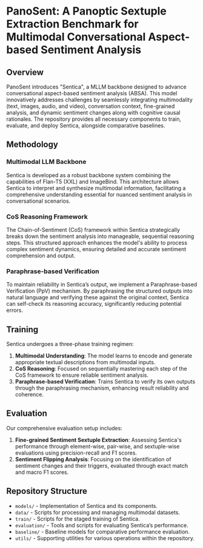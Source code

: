 # PanoSent: A Panoptic Sextuple Extraction Benchmark for Multimodal Conversational Aspect-based Sentiment Analysis

## Overview
PanoSent introduces "Sentica", a MLLM backbone  designed to advance conversational aspect-based sentiment analysis (ABSA). This model innovatively addresses challenges by seamlessly integrating multimodality (text, images, audio, and video), conversation context, fine-grained analysis, and dynamic sentiment changes along with cognitive causal rationales. The repository provides all necessary components to train, evaluate, and deploy Sentica, alongside comparative baselines.

## Methodology

### Multimodal LLM Backbone
Sentica is developed as a robust backbone system combining the capabilities of Flan-T5 (XXL) and ImageBind. This architecture allows Sentica to interpret and synthesize multimodal information, facilitating a comprehensive understanding essential for nuanced sentiment analysis in conversational scenarios.

### CoS Reasoning Framework
The Chain-of-Sentiment (CoS) framework within Sentica strategically breaks down the sentiment analysis into manageable, sequential reasoning steps. This structured approach enhances the model's ability to process complex sentiment dynamics, ensuring detailed and accurate sentiment comprehension and output.

### Paraphrase-based Verification
To maintain reliability in Sentica’s output, we implement a Paraphrase-based Verification (PpV) mechanism. By paraphrasing the structured outputs into natural language and verifying these against the original context, Sentica can self-check its reasoning accuracy, significantly reducing potential errors.

## Training
Sentica undergoes a three-phase training regimen:
1. **Multimodal Understanding**: The model learns to encode and generate appropriate textual descriptions from multimodal inputs.
2. **CoS Reasoning**: Focused on sequentially mastering each step of the CoS framework to ensure reliable sentiment analysis.
3. **Paraphrase-based Verification**: Trains Sentica to verify its own outputs through the paraphrasing mechanism, enhancing result reliability and coherence.

## Evaluation
Our comprehensive evaluation setup includes:
1. **Fine-grained Sentiment Sextuple Extraction**: Assessing Sentica's performance through element-wise, pair-wise, and sextuple-wise evaluations using precision-recall and F1 scores.
2. **Sentiment Flipping Analysis**: Focusing on the identification of sentiment changes and their triggers, evaluated through exact match and macro F1 scores.

## Repository Structure
- `models/` - Implementation of Sentica and its components.
- `data/` - Scripts for processing and managing multimodal datasets.
- `train/` - Scripts for the staged training of Sentica.
- `evaluation/` - Tools and scripts for evaluating Sentica’s performance.
- `baseline/` - Baseline models for comparative performance evaluation.
- `utils/` - Supporting utilities for various operations within the repository.
